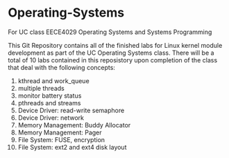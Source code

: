 # Operating-Systems
For UC class EECE4029 Operating Systems and Systems Programming

This Git Repository contains all of the finished labs for Linux kernel module development as part of the UC Operating Systems class.
There will be a total of 10 labs contained in this reposistory upon completion of the class that deal with the following concepts:
1. kthread and work_queue
2. multiple threads
3. monitor battery status
4. pthreads and streams
5. Device Driver: read-write semaphore
6. Device Driver: network
7. Memory Management: Buddy Allocator
8. Memory Management: Pager
9. File System: FUSE, encryption
10. File System: ext2 and ext4 disk layout
